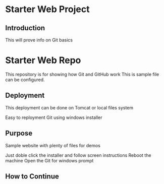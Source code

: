 # Starter Web Project

## Introduction
This will prove info on Git basics

# Starter Web Repo

   This repository is for showing how Git and GitHub work
   This is sample file can be configured.
## Deployment
  This deployment can be done on Tomcat or local files system

Easy to reployment Git using windows installer

## Purpose

Sample website with plenty of files for demos

Just doble click the installer and follow screen instructions
Reboot the machine
Open the Git for windows prompt
## How to Continue